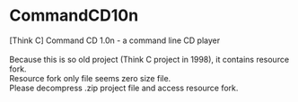 CommandCD10n
============

[Think C] Command CD 1.0n - a command line CD player<br/>
<br/>
Because this is so old project (Think C project in 1998), it contains resource fork.<br/>
Resource fork only file seems zero size file.<br/>
Please decompress .zip project file and access resource fork.<br/>
